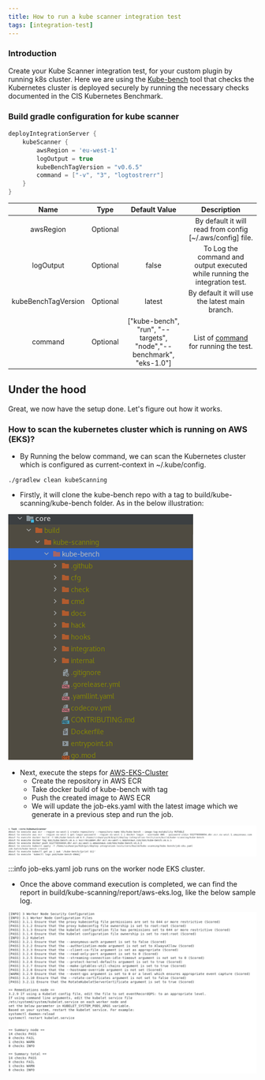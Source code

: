 ```yaml
---
title: How to run a kube scanner integration test
tags: [integration-test]
---
```


### Introduction

Create your Kube Scanner integration test, for your custom plugin by running k8s cluster.
Here we are using the [Kube-bench](https://github.com/aquasecurity/kube-bench/tree/0d1bd2bbd95608957be024c12d03a0510325e5e2) tool that checks the Kubernetes cluster is deployed securely by running the necessary checks documented in the CIS Kubernetes Benchmark.


### Build gradle configuration for kube scanner

```groovy
deployIntegrationServer {
    kubeScanner {
        awsRegion = 'eu-west-1' 
        logOutput = true
        kubeBenchTagVersion = "v0.6.5"
        command = ["-v", "3", "logtostrerr"]
    } 
}
```
|Name|Type|Default Value|Description|
| :---: | :---: | :---: | :---: |
|awsRegion|Optional| |By default it will read from config [~/.aws/config] file.|
|logOutput|Optional|false| To Log the command and output executed while running the integration test.
|kubeBenchTagVersion|Optional|latest|By default it will use the latest main branch. | 
|command|Optional|["kube-bench", "run", "--targets", "node","--benchmark", "eks-1.0"]| List of [command](https://github.com/aquasecurity/kube-bench/blob/main/docs/flags-and-commands.md) for running the test.


## Under the hood
 
Great, we now have the setup done. Let's figure out how it works.
### How to scan the kubernetes cluster which is running on AWS (EKS)?

* By Running the below command, we can scan the Kubernetes cluster which is configured as current-context in ~/.kube/config. 
```shell script
./gradlew clean kubeScanning
```

* Firstly, it will clone the kube-bench repo with a tag to build/kube-scanning/kube-bench folder. As in the below illustration: 

![kube-bench-repo](./pics/run-kube-scanning-test/kube-bench-repo.png)

* Next, execute the steps for [AWS-EKS-Cluster](https://github.com/aquasecurity/kube-bench/blob/main/docs/running.md#running-in-an-eks-cluster)
    * Create the repository in AWS ECR 
    * Take docker build of kube-bench with tag
    * Push the created image to AWS ECR
    * We will update the job-eks.yaml with the latest image which we generate in a previous step and run the job.

![kube-bench-aws-eks-command](./pics/run-kube-scanning-test/kube-bench-aws-command.png)
    
:::info
    job-eks.yaml job runs on the worker node EKS cluster.


* Once the above command execution is completed, we can find the report in build/kube-scanning/report/aws-eks.log, like the below sample log.
 
 ![kube-bench-aws-eks-report](./pics/run-kube-scanning-test/kube-bench-aws-eks-report.png)
 